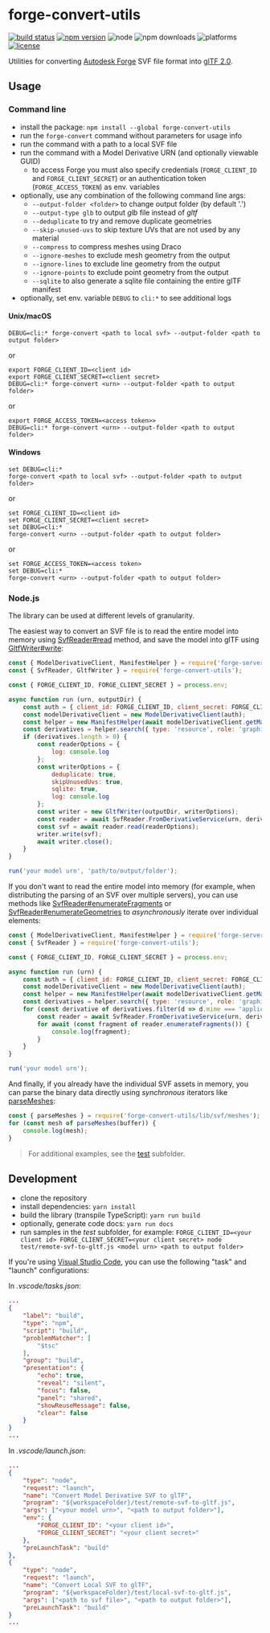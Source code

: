 # forge-convert-utils

[![build status](https://travis-ci.org/petrbroz/forge-convert-utils.svg?branch=master)](https://travis-ci.org/petrbroz/forge-convert-utils)
[![npm version](https://badge.fury.io/js/forge-convert-utils.svg)](https://badge.fury.io/js/forge-convert-utils)
![node](https://img.shields.io/node/v/forge-convert-utils.svg)
![npm downloads](https://img.shields.io/npm/dw/forge-convert-utils.svg)
![platforms](https://img.shields.io/badge/platform-windows%20%7C%20osx%20%7C%20linux-lightgray.svg)
[![license](https://img.shields.io/badge/license-MIT-blue.svg)](http://opensource.org/licenses/MIT)

Utilities for converting [Autodesk Forge](https://forge.autodesk.com) SVF file format into
[glTF 2.0](https://github.com/KhronosGroup/glTF/tree/master/specification/2.0).

## Usage

### Command line

- install the package: `npm install --global forge-convert-utils`
- run the `forge-convert` command without parameters for usage info
- run the command with a path to a local SVF file
- run the command with a Model Derivative URN (and optionally viewable GUID)
    - to access Forge you must also specify credentials (`FORGE_CLIENT_ID` and `FORGE_CLIENT_SECRET`)
    or an authentication token (`FORGE_ACCESS_TOKEN`) as env. variables
- optionally, use any combination of the following command line args:
  - `--output-folder <folder>` to change output folder (by default '.')
  - `--output-type glb` to output _glb_ file instead of _gltf_
  - `--deduplicate` to try and remove duplicate geometries
  - `--skip-unused-uvs` to skip texture UVs that are not used by any material
  - `--compress` to compress meshes using Draco
  - `--ignore-meshes` to exclude mesh geometry from the output
  - `--ignore-lines` to exclude line geometry from the output
  - `--ignore-points` to exclude point geometry from the output
  - `--sqlite` to also generate a sqlite file containing the entire glTF manifest
- optionally, set env. variable `DEBUG` to `cli:*` to see additional logs

#### Unix/macOS

```
DEBUG=cli:* forge-convert <path to local svf> --output-folder <path to output folder>
```

or

```
export FORGE_CLIENT_ID=<client id>
export FORGE_CLIENT_SECRET=<client secret>
DEBUG=cli:* forge-convert <urn> --output-folder <path to output folder>
```

or

```
export FORGE_ACCESS_TOKEN=<access token>>
DEBUG=cli:* forge-convert <urn> --output-folder <path to output folder>
```

#### Windows

```
set DEBUG=cli:*
forge-convert <path to local svf> --output-folder <path to output folder>
```

or

```
set FORGE_CLIENT_ID=<client id>
set FORGE_CLIENT_SECRET=<client secret>
set DEBUG=cli:*
forge-convert <urn> --output-folder <path to output folder>
```

or

```
set FORGE_ACCESS_TOKEN=<access token>
set DEBUG=cli:*
forge-convert <urn> --output-folder <path to output folder>
```

### Node.js

The library can be used at different levels of granularity.

The easiest way to convert an SVF file is to read the entire model into memory
using [SvfReader#read](https://petrbroz.github.io/forge-convert-utils/docs/classes/_svf_reader_.reader.html#read)
method, and save the model into glTF using [GltfWriter#write](https://petrbroz.github.io/forge-convert-utils/docs/classes/_gltf_writer_.writer.html#write):

```js
const { ModelDerivativeClient, ManifestHelper } = require('forge-server-utils');
const { SvfReader, GltfWriter } = require('forge-convert-utils');

const { FORGE_CLIENT_ID, FORGE_CLIENT_SECRET } = process.env;

async function run (urn, outputDir) {
    const auth = { client_id: FORGE_CLIENT_ID, client_secret: FORGE_CLIENT_SECRET };
    const modelDerivativeClient = new ModelDerivativeClient(auth);
    const helper = new ManifestHelper(await modelDerivativeClient.getManifest(urn));
    const derivatives = helper.search({ type: 'resource', role: 'graphics' }).filter(d => d.mime === 'application/autodesk-svf');
    if (derivatives.length > 0) {
        const readerOptions = {
            log: console.log
        };
        const writerOptions = {
            deduplicate: true,
            skipUnusedUvs: true,
            sqlite: true,
            log: console.log
        };
        const writer = new GltfWriter(outputDir, writerOptions);
        const reader = await SvfReader.FromDerivativeService(urn, derivatives[0].guid, auth);
        const svf = await reader.read(readerOptions);
        writer.write(svf);
        await writer.close();
    }
}

run('your model urn', 'path/to/output/folder');
```

If you don't want to read the entire model into memory (for example, when distributing
the parsing of an SVF over multiple servers), you can use methods like
[SvfReader#enumerateFragments](https://petrbroz.github.io/forge-convert-utils/docs/classes/_svf_reader_.reader.html#enumeratefragments)
or [SvfReader#enumerateGeometries](https://petrbroz.github.io/forge-convert-utils/docs/classes/_svf_reader_.reader.html#enumerategeometries)
to _asynchronously_ iterate over individual elements:

```js
const { ModelDerivativeClient, ManifestHelper } = require('forge-server-utils');
const { SvfReader } = require('forge-convert-utils');

const { FORGE_CLIENT_ID, FORGE_CLIENT_SECRET } = process.env;

async function run (urn) {
    const auth = { client_id: FORGE_CLIENT_ID, client_secret: FORGE_CLIENT_SECRET };
    const modelDerivativeClient = new ModelDerivativeClient(auth);
    const helper = new ManifestHelper(await modelDerivativeClient.getManifest(urn));
    const derivatives = helper.search({ type: 'resource', role: 'graphics' });
    for (const derivative of derivatives.filter(d => d.mime === 'application/autodesk-svf')) {
        const reader = await SvfReader.FromDerivativeService(urn, derivative.guid, auth);
        for await (const fragment of reader.enumerateFragments()) {
            console.log(fragment);
        }
    }
}

run('your model urn');
```

And finally, if you already have the individual SVF assets in memory, you can parse the binary data
directly using _synchronous_ iterators like [parseMeshes](https://petrbroz.github.io/forge-convert-utils/docs/modules/_svf_meshes_.html#parsemeshes):

```js
const { parseMeshes } = require('forge-convert-utils/lib/svf/meshes');
for (const mesh of parseMeshes(buffer)) {
    console.log(mesh);
}
```

> For additional examples, see the [test](./test) subfolder.

## Development

- clone the repository
- install dependencies: `yarn install`
- build the library (transpile TypeScript): `yarn run build`
- optionally, generate code docs: `yarn run docs`
- run samples in the _test_ subfolder, for example: `FORGE_CLIENT_ID=<your client id> FORGE_CLIENT_SECRET=<your client secret> node test/remote-svf-to-gltf.js <model urn> <path to output folder>`

If you're using [Visual Studio Code](https://code.visualstudio.com), you can use the following "task" and "launch" configurations:

In _.vscode/tasks.json_:

```json
...
{
    "label": "build",
    "type": "npm",
    "script": "build",
    "problemMatcher": [
        "$tsc"
    ],
    "group": "build",
    "presentation": {
        "echo": true,
        "reveal": "silent",
        "focus": false,
        "panel": "shared",
        "showReuseMessage": false,
        "clear": false
    }
}
...
```

In _.vscode/launch.json_:

```json
...
{
    "type": "node",
    "request": "launch",
    "name": "Convert Model Derivative SVF to glTF",
    "program": "${workspaceFolder}/test/remote-svf-to-gltf.js",
    "args": ["<your model urn>", "<path to output folder>"],
    "env": {
        "FORGE_CLIENT_ID": "<your client id>",
        "FORGE_CLIENT_SECRET": "<your client secret>"
    },
    "preLaunchTask": "build"
},
{
    "type": "node",
    "request": "launch",
    "name": "Convert Local SVF to glTF",
    "program": "${workspaceFolder}/test/local-svf-to-gltf.js",
    "args": ["<path to svf file>", "<path to output folder>"],
    "preLaunchTask": "build"
}
...
```
